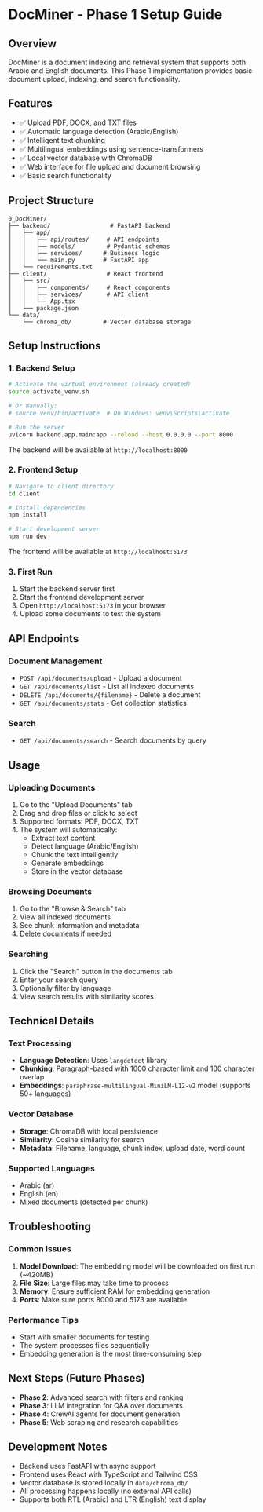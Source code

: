 # DocMiner - Phase 1 Setup Guide

## Overview
DocMiner is a document indexing and retrieval system that supports both Arabic and English documents. This Phase 1 implementation provides basic document upload, indexing, and search functionality.

## Features
- ✅ Upload PDF, DOCX, and TXT files
- ✅ Automatic language detection (Arabic/English)
- ✅ Intelligent text chunking
- ✅ Multilingual embeddings using sentence-transformers
- ✅ Local vector database with ChromaDB
- ✅ Web interface for file upload and document browsing
- ✅ Basic search functionality

## Project Structure
```
0_DocMiner/
├── backend/                 # FastAPI backend
│   ├── app/
│   │   ├── api/routes/     # API endpoints
│   │   ├── models/         # Pydantic schemas
│   │   ├── services/      # Business logic
│   │   └── main.py        # FastAPI app
│   └── requirements.txt
├── client/                 # React frontend
│   ├── src/
│   │   ├── components/     # React components
│   │   ├── services/       # API client
│   │   └── App.tsx
│   └── package.json
└── data/
    └── chroma_db/         # Vector database storage
```

## Setup Instructions

### 1. Backend Setup

```bash
# Activate the virtual environment (already created)
source activate_venv.sh

# Or manually:
# source venv/bin/activate  # On Windows: venv\Scripts\activate

# Run the server
uvicorn backend.app.main:app --reload --host 0.0.0.0 --port 8000
```

The backend will be available at `http://localhost:8000`

### 2. Frontend Setup

```bash
# Navigate to client directory
cd client

# Install dependencies
npm install

# Start development server
npm run dev
```

The frontend will be available at `http://localhost:5173`

### 3. First Run

1. Start the backend server first
2. Start the frontend development server
3. Open `http://localhost:5173` in your browser
4. Upload some documents to test the system

## API Endpoints

### Document Management
- `POST /api/documents/upload` - Upload a document
- `GET /api/documents/list` - List all indexed documents
- `DELETE /api/documents/{filename}` - Delete a document
- `GET /api/documents/stats` - Get collection statistics

### Search
- `GET /api/documents/search` - Search documents by query

## Usage

### Uploading Documents
1. Go to the "Upload Documents" tab
2. Drag and drop files or click to select
3. Supported formats: PDF, DOCX, TXT
4. The system will automatically:
   - Extract text content
   - Detect language (Arabic/English)
   - Chunk the text intelligently
   - Generate embeddings
   - Store in the vector database

### Browsing Documents
1. Go to the "Browse & Search" tab
2. View all indexed documents
3. See chunk information and metadata
4. Delete documents if needed

### Searching
1. Click the "Search" button in the documents tab
2. Enter your search query
3. Optionally filter by language
4. View search results with similarity scores

## Technical Details

### Text Processing
- **Language Detection**: Uses `langdetect` library
- **Chunking**: Paragraph-based with 1000 character limit and 100 character overlap
- **Embeddings**: `paraphrase-multilingual-MiniLM-L12-v2` model (supports 50+ languages)

### Vector Database
- **Storage**: ChromaDB with local persistence
- **Similarity**: Cosine similarity for search
- **Metadata**: Filename, language, chunk index, upload date, word count

### Supported Languages
- Arabic (ar)
- English (en)
- Mixed documents (detected per chunk)

## Troubleshooting

### Common Issues

1. **Model Download**: The embedding model will be downloaded on first run (~420MB)
2. **File Size**: Large files may take time to process
3. **Memory**: Ensure sufficient RAM for embedding generation
4. **Ports**: Make sure ports 8000 and 5173 are available

### Performance Tips
- Start with smaller documents for testing
- The system processes files sequentially
- Embedding generation is the most time-consuming step

## Next Steps (Future Phases)

- **Phase 2**: Advanced search with filters and ranking
- **Phase 3**: LLM integration for Q&A over documents
- **Phase 4**: CrewAI agents for document generation
- **Phase 5**: Web scraping and research capabilities

## Development Notes

- Backend uses FastAPI with async support
- Frontend uses React with TypeScript and Tailwind CSS
- Vector database is stored locally in `data/chroma_db/`
- All processing happens locally (no external API calls)
- Supports both RTL (Arabic) and LTR (English) text display
